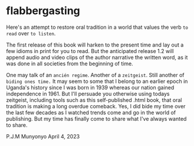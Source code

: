 # flabbergasting

Here's an attempt to restore oral tradition in a world that values the verb `to read` over `to listen`.

The first release of this book will harken to the present time and lay out a few idioms in print for you to read. But the anticipated release 1.2 will append audio and video clips of the author narrative the written word, as it was done in all societies from the beginning of time.

One may talk of an `ancién regime`. Another of a `zeitgeist`. Still another of `biding ones time.` It may seem to some that I belong to an earlier epoch in Uganda's history since I was born in 1939 whereas our nation gained independence in 1961. But I'll persuade you otherwise using todays zeitgeist, including  tools such as this self-published .html book, that oral tradition is making a long overdue comeback. Yes, I did bide my time over the last few decades as I watched trends come and go in the world of publishing. But my time has finally come to share what I've always wanted to share.


P.J.M
Munyonyo
April 4, 2023 
 
```{tableofcontents}
```
